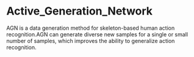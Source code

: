 # Active_Generation_Network
AGN is a data generation method for skeleton-based human action recognition.AGN can generate diverse new samples for a single or small number of samples, which improves the ability to generalize action recognition. 
